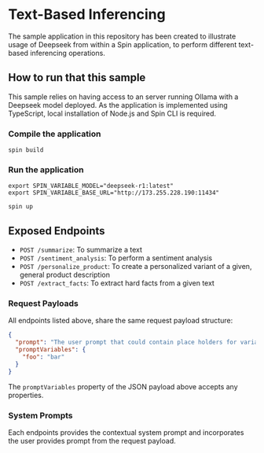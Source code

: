 # Text-Based Inferencing

The sample application in this repository has been created to illustrate usage of Deepseek from within a Spin application, to perform different text-based inferencing operations.

## How to run that this sample

This sample relies on having access to an server running Ollama with a Deepseek model deployed. As the application is implemented using TypeScript, local installation of Node.js and Spin CLI is required.

### Compile the application

```console
spin build
```

### Run the application

```console
export SPIN_VARIABLE_MODEL="deepseek-r1:latest" 
export SPIN_VARIABLE_BASE_URL="http://173.255.228.190:11434" 

spin up
```

## Exposed Endpoints

- `POST /summarize`:  To summarize a text
- `POST /sentiment_analysis`: To perform a sentiment analysis
- `POST /personalize_product`: To create a personalized variant of a given, general product description
- `POST /extract_facts`: To extract hard facts from a given text

### Request Payloads

All endpoints listed above, share the same request payload structure:

```json
{
  "prompt": "The user prompt that could contain place holders for variables like {foo}",
  "promptVariables": {
    "foo": "bar"
  }
}
```

The `promptVariables` property of the JSON payload above accepts any properties.

### System Prompts

Each endpoints provides the contextual system prompt and incorporates the user provides prompt from the request payload.

